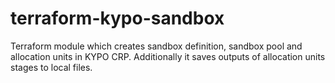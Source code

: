 # terraform-kypo-sandbox
Terraform module which creates sandbox definition, sandbox pool and allocation units in KYPO CRP. Additionally it saves outputs of allocation units stages to local files.
